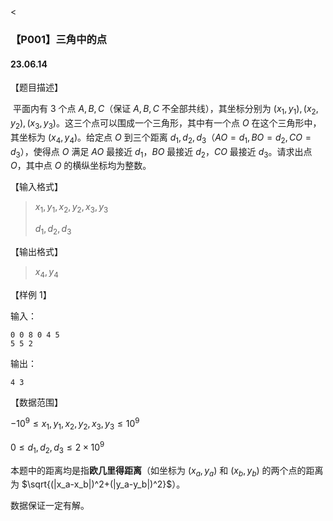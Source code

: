<head>
    <<script src="https://cdn.mathjax.org/mathjax/latest/MathJax.js?config=TeX-AMS-MML_HTMLorMML" async></script>
    <script type="text/x-mathjax-config">
        MathJax.Hub.Config({
            tex2jax: {
            skipTags: ['script', 'noscript', 'style', 'textarea', 'pre'],
            inlineMath: [['$','$']]
            }
        });
    </script>
</head>



### 【P001】三角中的点
#### 23.06.14

【题目描述】

​	平面内有 $3$ 个点 $A,B,C$（保证 $A,B,C$  不全部共线），其坐标分别为 $(x_1,y_1),(x_2,y_2),(x_3,y_3)$。这三个点可以围成一个三角形，其中有一个点 $O$ 在这个三角形中，其坐标为 $(x_4,y_4)$。给定点 $O$ 到三个距离 $d_1,d_2,d_3$（$AO=d_1,BO=d_2,CO=d_3$），使得点 $O$ 满足 $AO$ 最接近 $d_1$，$BO$ 最接近 $d_2$，$CO$ 最接近 $d_3$。请求出点 $O$，其中点 $O$ 的横纵坐标均为整数。

【输入格式】

>   $x_1,y_1,x_2,y_2,x_3,y_3$
>
>   $d_1,d_2,d_3$

【输出格式】

>   $x_4,y_4$

【样例 1】

输入：

```
0 0 8 0 4 5
5 5 2
```

输出：

```
4 3
```



【数据范围】

$-10^{9} \le x_1,y_1,x_2,y_2,x_3,y_3 \le 10^{9}$

$0 \le d_1,d_2,d_3 \le 2 \times 10^{9}$

本题中的距离均是指**欧几里得距离**（如坐标为 $(x_a,y_a)$ 和 $(x_b,y_b)$ 的两个点的距离为 $\sqrt{(|x_a-x_b|)^2+(|y_a-y_b|)^2}$）。

数据保证一定有解。
